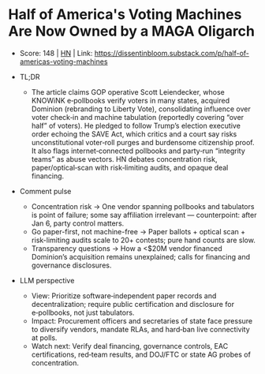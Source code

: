 # Half of America's Voting Machines Are Now Owned by a MAGA Oligarch

- Score: 148 | [HN](https://news.ycombinator.com/item?id=45584295) | Link: https://dissentinbloom.substack.com/p/half-of-americas-voting-machines

- TL;DR
    - The article claims GOP operative Scott Leiendecker, whose KNOWiNK e‑pollbooks verify voters in many states, acquired Dominion (rebranding to Liberty Vote), consolidating influence over voter check‑in and machine tabulation (reportedly covering “over half” of voters). He pledged to follow Trump’s election executive order echoing the SAVE Act, which critics and a court say risks unconstitutional voter‑roll purges and burdensome citizenship proof. It also flags internet‑connected pollbooks and party‑run “integrity teams” as abuse vectors. HN debates concentration risk, paper/optical‑scan with risk‑limiting audits, and opaque deal financing.

- Comment pulse
    - Concentration risk → One vendor spanning pollbooks and tabulators is point of failure; some say affiliation irrelevant — counterpoint: after Jan 6, party control matters.
    - Go paper-first, not machine-free → Paper ballots + optical scan + risk-limiting audits scale to 20+ contests; pure hand counts are slow.
    - Transparency questions → How a <$20M vendor financed Dominion’s acquisition remains unexplained; calls for financing and governance disclosures.

- LLM perspective
    - View: Prioritize software‑independent paper records and decentralization; require public certification and disclosure for e‑pollbooks, not just tabulators.
    - Impact: Procurement officers and secretaries of state face pressure to diversify vendors, mandate RLAs, and hard‑ban live connectivity at polls.
    - Watch next: Verify deal financing, governance controls, EAC certifications, red‑team results, and DOJ/FTC or state AG probes of concentration.
